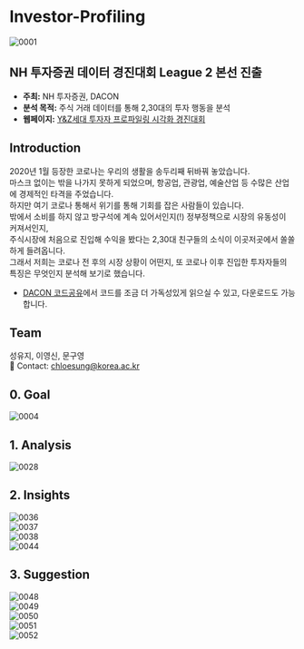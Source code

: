 # Investor-Profiling
![0001](https://user-images.githubusercontent.com/71932401/146672602-3a74fdca-5244-4f6f-bc0a-5a8e2e782f50.jpg)

## NH 투자증권 데이터 경진대회 League 2 본선 진출
- **주최:** NH 투자증권, DACON
- **분석 목적:** 주식 거래 데이터를 통해 2,30대의 투자 행동을 분석
- **웹페이지:** [Y&Z세대 투자자 프로파일링 시각화 경진대회](https://dacon.io/competitions/official/235663/overview/description)


## Introduction 
2020년 1월 등장한 코로나는 우리의 생활을 송두리째 뒤바꿔 놓았습니다.  
마스크 없이는 밖을 나가지 못하게 되었으며, 항공업, 관광업, 예술산업 등 수많은 산업에 경제적인 타격을 주었습니다.  
하지만 여기 코로나 통해서 위기를 통해 기회를 잡은 사람들이 있습니다.  
밖에서 소비를 하지 않고 방구석에 계속 있어서인지(!) 정부정책으로 시장의 유동성이 커져서인지,  
주식시장에 처음으로 진입해 수익을 봤다는 2,30대 친구들의 소식이 이곳저곳에서 쏠쏠하게 들려옵니다.  
그래서 저희는 코로나 전 후의 시장 상황이 어떤지, 또 코로나 이후 진입한 투자자들의 특징은 무엇인지 분석해 보기로 했습니다.  

+ [DACON 코드공유](https://dacon.io/competitions/official/235663/codeshare/2279)에서 코드를 조금 더 가독성있게 읽으실 수 있고, 다운로드도 가능합니다. 


## Team
성유지, 이영신, 문구영   
💬 Contact: chloesung@korea.ac.kr

## 0. Goal
![0004](https://user-images.githubusercontent.com/71932401/146672716-5af2e211-b293-4fb9-853b-256ce5190999.jpg)

## 1. Analysis
![0028](https://user-images.githubusercontent.com/71932401/146672721-78e8a134-31b2-4b60-b291-542e7f01f1be.jpg)

## 2. Insights
![0036](https://user-images.githubusercontent.com/71932401/146672804-55e84057-edf6-4219-b6a6-034beb57ffc2.jpg)  
![0037](https://user-images.githubusercontent.com/71932401/146672808-d89029c7-8805-4b1f-ac89-74e1d0613c6a.jpg)  
![0038](https://user-images.githubusercontent.com/71932401/146672814-5492a1d8-98ef-4ddb-a608-663fddd987d4.jpg)  
![0044](https://user-images.githubusercontent.com/71932401/146672818-377f4b86-fbb6-44d7-8095-3ef99e9e322b.jpg)  

## 3. Suggestion
![0048](https://user-images.githubusercontent.com/71932401/146672844-73eec8dd-564f-4de8-803c-c9fd92848b00.jpg)  
![0049](https://user-images.githubusercontent.com/71932401/146672846-560a13db-82d0-4586-87b9-a9eb5550001f.jpg)  
![0050](https://user-images.githubusercontent.com/71932401/146672851-5a933e02-4fee-4c3e-9281-c6cc60598bba.jpg)  
![0051](https://user-images.githubusercontent.com/71932401/146672853-8e97f23f-dbbf-4d1b-8edd-543cdd4deeb5.jpg)  
![0052](https://user-images.githubusercontent.com/71932401/146672856-f3d02277-d27d-4d1e-8c15-2a6699b0291d.jpg)  
